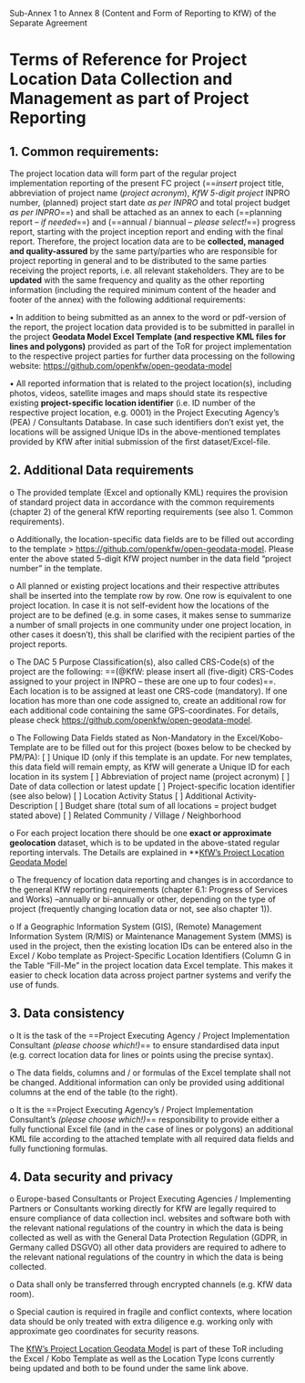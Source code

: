 Sub-Annex 1
to Annex 8 (Content and Form of Reporting to KfW) of the Separate Agreement

# Terms of Reference for Project Location Data Collection and Management as part of Project Reporting

## 1.	Common requirements: 
The project location data will form part of the regular project implementation reporting of the present FC project (==*insert* project title, abbreviation of project name (*project acronym*), *KfW 5-digit project* INPRO number, (planned) project start date *as per INPRO* and total project budget *as per INPRO*==) and shall be attached as an annex to each (==planning report *– if needed*==) and (==annual / biannual *– please select!*==) progress report, starting with the project inception report and ending with the final report. Therefore, the project location data are to be **collected, managed and quality-assured** by the same party/parties who are responsible for project reporting in general and to be distributed to the same parties receiving the project reports, i.e. all relevant stakeholders. They are to be **updated** with the same frequency and quality as the other reporting information (including the required minimum content of the header and footer of the annex) with the following additional requirements: 

•	In addition to being submitted as an annex to the word or pdf-version of the report, the project location data provided is to be submitted in parallel in the project **Geodata Model Excel Template (and respective KML files for lines and polygons)** provided as part of the ToR for project implementation to the respective project parties for further data processing on the following website: https://github.com/openkfw/open-geodata-model

•	All reported information that is related to the project location(s), including photos, videos, satellite images and maps should state its respective existing **project-specific location identifier** (i.e. ID number of the respective project location, e.g. 0001) in the Project Executing Agency’s (PEA) / Consultants Database. In case such identifiers don’t exist yet, the locations will be assigned Unique IDs in the above-mentioned templates provided by KfW after initial submission of the first dataset/Excel-file.


## 2.	Additional Data requirements

o	The provided template (Excel and optionally KML) requires the provision of standard project data in accordance with the common requirements (chapter 2) of the general KfW reporting requirements (see also 1. Common requirements). 

o	Additionally, the location-specific data fields are to be filled out according to the template > https://github.com/openkfw/open-geodata-model. Please enter the above stated 5-digit KfW project number in the data field “project number” in the template.

o	All planned or existing project locations and their respective attributes shall be inserted into the template row by row. One row is equivalent to one project location. In case it is not self-evident how the locations of the project are to be defined (e.g. in some cases, it makes sense to summarize a number of small projects in one community under one project location, in other cases it doesn’t), this shall be clarified with the recipient parties of the project reports. 

o	The DAC 5 Purpose Classification(s), also called CRS-Code(s) of the project are the following: ==(@KfW: please insert all (five-digit) CRS-Codes assigned to your project in INPRO – these are one up to four codes)==. 
Each location is to be assigned at least one CRS-code (mandatory). If one location has more than one code assigned to, create an additional row for each additional code containing the same GPS-coordinates. For details, please check https://github.com/openkfw/open-geodata-model.

o	The Following Data Fields stated as Non-Mandatory in the Excel/Kobo-Template are to be filled out for this project (boxes below to be checked by PM/PA): 
[ ] Unique ID (only if this template is an update. For new templates, this data field will remain empty, as KfW will generate a Unique ID for each location in its system
[ ] Abbreviation of project name (project acronym)
[ ] Date of data collection or latest update
[ ] Project-specific location identifier (see also below)
[ ] Location Activity Status
[ ] Additional Activity-Description
[ ] Budget share (total sum of all locations = project budget stated above)
[ ] Related Community / Village / Neighborhood

o	For each project location there should be one **exact or approximate geolocation** dataset, which is to be updated in the above-stated regular reporting intervals. The Details are explained in **[KfW’s Project Location Geodata Model](https://github.com/openkfw/open-geodata-model)

o	The frequency of location data reporting and changes is in accordance to the general KfW reporting requirements (chapter 6.1: Progress of Services and Works) –annually or bi-annually or other, depending on the type of project (frequently changing location data or not, see also chapter 1)). 

o	If a Geographic Information System (GIS), (Remote) Management Information System (R/MIS) or Maintenance Management System (MMS) is used in the project, then the existing location IDs can be entered also in the Excel / Kobo template as Project-Specific Location Identifiers (Column G in the Table “Fill-Me” in the project location data Excel template. This makes it easier to check location data across project partner systems and verify the use of funds.

## 3.	Data consistency

o	It is the task of the ==Project Executing Agency / Project Implementation Consultant *(please choose which!)*== to ensure standardised data input (e.g. correct location data for lines or points using the precise syntax).

o	The data fields, columns and / or formulas of the Excel template shall not be changed. Additional information can only be provided using additional columns at the end of the table (to the right). 

o	It is the ==Project Executing Agency’s / Project Implementation Consultant’s *(please choose which!)*== responsibility to provide either a fully functional Excel file (and in the case of lines or polygons) an additional KML file according to the attached template with all required data fields and fully functioning formulas. 

## 4.	Data security and privacy

o	Europe-based Consultants or Project Executing Agencies / Implementing Partners or Consultants working directly for KfW are legally required to ensure compliance of data collection incl. websites and software both with the relevant national regulations of the country in which the data is being collected as well as with the General Data Protection Regulation (GDPR, in Germany called DSGVO) all other data providers are required to adhere to the relevant national regulations of the country in which the data is being collected.

o	Data shall only be transferred through encrypted channels (e.g. KfW data room). 

o	Special caution is required in fragile and conflict contexts, where location data should be only treated with extra diligence e.g. working only with approximate geo coordinates for security reasons. 

The [KfW’s Project Location Geodata Model](https://github.com/openkfw/open-geodata-model) is part of these ToR including the Excel / Kobo Template as well as the Location Type Icons currently being updated and both to be found under the same link above. 


